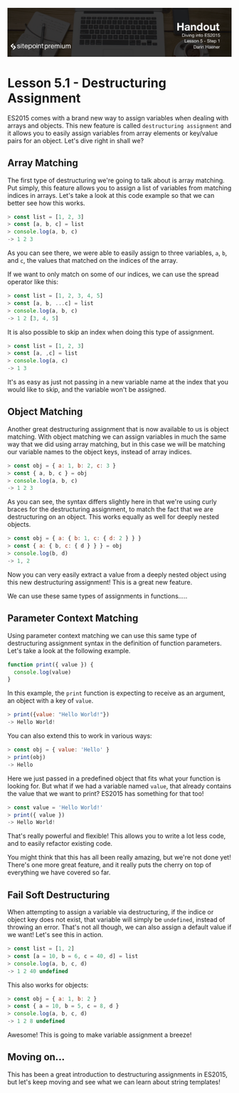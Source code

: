 ![](Diving_into_ES2015_handouts/headings/5.1.png) 

# Lesson 5.1 - Destructuring Assignment

ES2015 comes with a brand new way to assign variables when dealing with arrays
and objects. This new feature is called `destructuring assignment` and it
allows you to easily assign variables from array elements or key/value pairs
for an object. Let's dive right in shall we?

## Array Matching

The first type of destructuring we're going to talk about is array matching.
Put simply, this feature allows you to assign a list of variables from matching
indices in arrays. Let's take a look at this code example so that we can
better see how this works.

```js
> const list = [1, 2, 3]
> const [a, b, c] = list
> console.log(a, b, c)
-> 1 2 3
```

As you can see there, we were able to easily assign to three variables, `a`, `b`,
and `c`, the values that matched on the indices of the array.

If we want to only match on some of our indices, we can use the spread operator like this:

```js
> const list = [1, 2, 3, 4, 5]
> const [a, b, ...c] = list
> console.log(a, b, c)
-> 1 2 [3, 4, 5]
```

It is also possible to skip an index when doing this type of assignment.

```js
> const list = [1, 2, 3]
> const [a, ,c] = list
> console.log(a, c)
-> 1 3
```

It's as easy as just not passing in a new variable name at the index that you
would like to skip, and the variable won't be assigned.

## Object Matching

Another great destructuring assignment that is now available to us is object
matching. With object matching we can assign variables in much the same way
that we did using array matching, but in this case we will be matching our
variable names to the object keys, instead of array indices.

```js
> const obj = { a: 1, b: 2, c: 3 }
> const { a, b, c } = obj
> console.log(a, b, c)
-> 1 2 3
```

As you can see, the syntax differs slightly here in that we're using curly
braces for the destructuring assignment, to match the fact that we are
destructuring on an object. This works equally as well for deeply nested
objects.

```js
> const obj = { a: { b: 1, c: { d: 2 } } }
> const { a: { b, c: { d } } } = obj
> console.log(b, d)
-> 1, 2
```

Now you can very easily extract a value from a deeply nested object using
this new destructuring assignment! This is a great new feature.

We can use these same types of assignments in functions.....

## Parameter Context Matching

Using parameter context matching we can use this same type of destructuring
assignment syntax in the definition of function parameters. Let's take a look
at the following example.

```js
function print({ value }) {
  console.log(value)
}
```

In this example, the `print` function is expecting to receive as an argument,
an object with a key of `value`.

```js
> print({value: "Hello World!"})
-> Hello World!
```


You can also extend this to work in various ways:

```js
> const obj = { value: 'Hello' }
> print(obj)
-> Hello
```

Here we just passed in a predefined object that fits what your function is
looking for. But what if we had a variable named `value`, that already contains
the value that we want to print? ES2015 has something for that too!

```js
> const value = 'Hello World!'
> print({ value })
-> Hello World!
```

That's really powerful and flexible! This allows you to write a lot less code,
and to easily refactor existing code.

You might think that this has all been really amazing, but we're not done yet!
There's one more great feature, and it really puts the cherry on top of
everything we have covered so far.

## Fail Soft Destructuring

When attempting to assign a variable via destructuring, if the indice or object
key does not exist, that variable will simply be `undefined`, instead of
throwing an error. That's not all though, we can also assign a default
value if we want! Let's see this in action.

```js
> const list = [1, 2]
> const [a = 10, b = 6, c = 40, d] = list
> console.log(a, b, c, d)
-> 1 2 40 undefined
```

This also works for objects:

```js
> const obj = { a: 1, b: 2 }
> const { a = 10, b = 5, c = 8, d }
> console.log(a, b, c, d)
-> 1 2 8 undefined
```

Awesome! This is going to make variable assignment a breeze!

## Moving on...

This has been a great introduction to destructuring assignments in ES2015,
but let's keep moving and see what we can learn about string templates!
